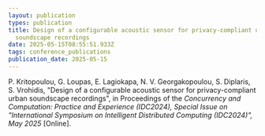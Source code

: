 ```yaml
---
layout: publication
types: publication
title: Design of a configurable acoustic sensor for privacy-compliant urban
  soundscape recordings
date: 2025-05-15T08:55:51.933Z
tags: conference_publications
publication_date: 2025-05-15
---
```

<!--StartFragment-->

P. Kritopoulou, G. Loupas, E. Lagiokapa, N. V. Georgakopoulou, S. Diplaris, S. Vrohidis, "Design of a configurable acoustic sensor for privacy-compliant urban soundscape recordings", in Proceedings of the *Concurrency and Computation: Practice and Experience (IDC2024), Special Issue on "International Symposium on Intelligent Distributed Computing (IDC2024)", May 2025* \[Online].

<!--EndFragment-->